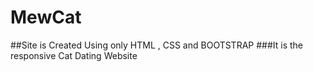 # MewCat
##Site is Created Using only HTML , CSS and BOOTSTRAP 
###It is the responsive Cat Dating Website 
